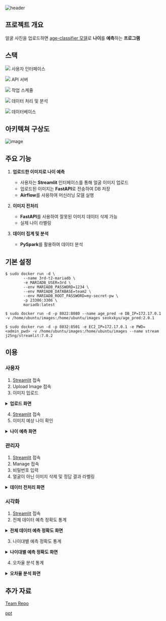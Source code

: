 ![header](https://capsule-render.vercel.app/api?type=venom&color=auto&height=300&section=header&text=Age%20Classifier&desc=DE32%203rd%20project%20TEAM2&animation=twinkling&fontSize=60&descSize=30&fontColor=000000&fontAlignY=40)

## 프로젝트 개요
얼굴 사진을 업로드하면 [age-classifier 모델](https://huggingface.co/nateraw/vit-age-classifier)로 **나이**를 **예측**하는 **프로그램**


## 스택
<img src="https://img.shields.io/badge/Streamlit-FF4B4B?style=flat&logo=Streamlit&logoColor=white"/> 사용자 인터페이스

<img src="https://img.shields.io/badge/FastAPI-009688?style=flat&logo=FastAPI&logoColor=white"/> API 서버 

<img src="https://img.shields.io/badge/Apache_Airflow-017CEE?style=flat&logo=Apache-Airflow&logoColor=white"/>  작업 스케쥴

<img src="https://img.shields.io/badge/PySpark-E25A1C?style=flat&logo=Apache-Spark&logoColor=white"/> 데이터 처리 및 분석

<img src="https://img.shields.io/badge/MariaDB-003545?style=flat&logo=mariadb&logoColor=white"/> 데이터베이스 

## 아키텍쳐 구상도
![image](https://github.com/user-attachments/assets/07992c4b-d047-4c41-9234-c64e1aac1afd)


## 주요 기능
1. **업로드한 이미지로 나이 예측**
   - 사용자는 **Streamlit** 인터페이스를 통해 얼굴 이미지 업로드
   - 업로드된 이미지는 **FastAPI**로 전송하여 DB 저장
   - **Airflow**를 사용하여 머신러닝 모델 실행

2. **이미지 전처리**
   - **FastAPI**를 사용하여 잘못된 이미지 데이터 삭제 가능
   - 실제 나이 라벨링

3. **데이터 집계 및 분석**
   - **PySpark**를 활용하여 데이터 분석

## 기본 설정
```
$ sudo docker run -d \
        --name 3rd-t2-mariadb \
        -e MARIADB_USER=3rd \
        --env MARIADB_PASSWORD=1234 \
        --env MARIADB_DATABASE=team2 \
        --env MARIADB_ROOT_PASSWORD=my-secret-pw \
        -p 23306:3306 \
        mariadb:latest

$ sudo docker run -d -p 8022:8080 --name age_pred -e DB_IP=172.17.0.1 -v /home/ubuntu/images:/home/ubuntu/images seokxkyu/age_pred:2.0.1

$ sudo docker run -d -p 8032:8501 -e EC2_IP=172.17.0.1 -e PWD=<admin_pwd> -v /home/ubuntu/images:/home/ubuntu/images --name stream j25ng/streamlit:7.0.2
```

## 이용
### 사용자
1. [Streamlit](http://54.180.238.29:8032/) 접속
2. Upload Image 접속
3. 이미지 업로드
   
<details>
  <summary><strong>업로드 화면</strong></summary>

  ![image](https://github.com/user-attachments/assets/017564f9-ecf9-49c9-83e7-1abcf9b8b66b)



</details>   

4. [Streamlit](http://54.180.238.29:8032/all) 접속
5. 이미지 예상 나이 확인
<details>
  <summary><strong>나이 예측 화면</strong></summary>

 ![image](https://github.com/user-attachments/assets/1a487d18-234a-422b-b4f5-8c1c0f499b0a)



</details> 



### 관리자
1. [Streamlit](http://54.180.238.29:8032/admin) 접속
2. Manage 접속
3. 비밀번호 입력
4. 얼굴이 아닌 이미지 삭제 및 정답 결과 라벨링
   
<details>
  <summary><strong>데이터 전처리 화면</strong></summary>

![image](https://github.com/user-attachments/assets/fdc68695-9c77-48d9-80be-92f65c0b36b4)



</details> 
 


### 시각화
1. [Streamlit](http://52.78.181.205:8032/chart) 접속
2. 전체 데이터 예측 정확도 통계

<details>
   <summary><strong>전체 데이터 예측 정확도 화면</strong></summary>

  ![image](https://github.com/user-attachments/assets/d9ccbdaa-26c8-4ecb-8fc7-dc20f097eefe)


</details>

3. 나이대별 예측 정확도 통계

<details>
   <summary><strong>나이대별 예측 정확도 화면</strong></summary>

![image](https://github.com/user-attachments/assets/94ecd78e-38fa-467e-9856-ce3509476fb3)



</details>

4. 오차율 분석 통계

<details>
   <summary><strong>오차율 분석 화면</strong></summary>

   ![image](https://github.com/user-attachments/assets/7265f7cc-9178-475f-b0c6-7ff4346af883)


</details>


## 추가 자료
[Team Repo](https://github.com/DE32-3rd-team2)


[ppt](https://docs.google.com/presentation/d/1ixqEXzwKLx4wKrZmdK83VFu6j58fUiI1B-Fugi0c9Bc/edit#slide=id.p1)
